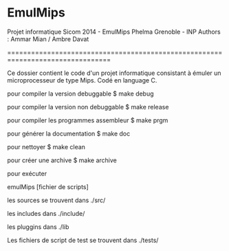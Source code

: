EmulMips
================================================================================

Projet informatique Sicom 2014 - EmulMips 
Phelma Grenoble - INP
Authors : Ammar Mian / Ambre Davat

================================================================================


Ce dossier contient le code d'un projet informatique consistant à émuler un microprocesseur de type Mips.
Codé en language C.

pour compiler la version debuggable 
$ make debug 

pour compiler la version non debuggable
$ make release 

pour compiler les programmes assembleur
$ make prgm

pour générer la documentation
$ make doc

pour nettoyer
$ make clean

pour créer une archive
$ make archive


pour exécuter

  emulMips [fichier de scripts] 



les sources se trouvent dans
./src/

les includes dans 
./include/ 

les pluggins dans
./lib

Les fichiers de script de test se trouvent dans 
./tests/

